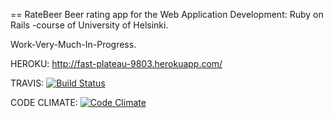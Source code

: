 == RateBeer
Beer rating app for the Web Application Development: Ruby on Rails -course of University of Helsinki.

Work-Very-Much-In-Progress.

HEROKU: http://fast-plateau-9803.herokuapp.com/

TRAVIS: [![Build Status](https://travis-ci.org/ljleppan/wadror.png)](https://travis-ci.org/ljleppan/wadror)

CODE CLIMATE: [![Code Climate](https://codeclimate.com/github/ljleppan/wadror.png)](https://codeclimate.com/github/ljleppan/wadror)
